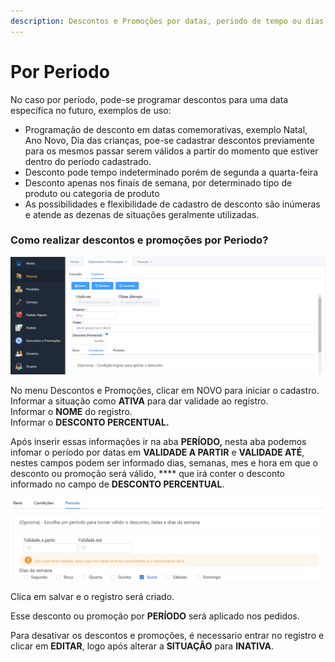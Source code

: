 ```yaml
---
description: Descontos e Promoções por datas, periodo de tempo ou dias da semana.
---
```


# Por Periodo

No caso por período, pode-se programar descontos para uma data específica no futuro, exemplos de uso:

* Programação de desconto em datas comemorativas, exemplo Natal, Ano Novo, Dia das crianças, poe-se cadastrar descontos previamente para os mesmos passar serem válidos a partir do momento que estiver dentro do período cadastrado.
* Desconto pode tempo indeterminado porém de segunda a quarta-feira
* Desconto apenas nos finais de semana, por determinado tipo de produto ou categoria de produto
* As possibilidades e flexibilidade de cadastro de desconto são inúmeras e atende as dezenas de situações geralmente utilizadas.

### **Como realizar descontos e promoções por Periodo?**

![](<../../../../.gitbook/assets/image (35).png>)

No menu Descontos e Promoções, clicar em NOVO para iniciar o cadastro.\
Informar a situação como **ATIVA** para dar validade ao registro.\
Informar o **NOME** do registro.\
Informar o **DESCONTO PERCENTUAL.**

Após inserir essas informações ir na aba **PERÍODO,** nesta aba podemos infomar o período por datas em **VALIDADE A PARTIR** e  **VALIDADE ATÉ**, nestes campos podem ser informado dias, semanas, mes e hora em que o desconto ou promoção será válido, **** que irá conter o desconto informado no campo de **DESCONTO PERCENTUAL**.

![](<../../../../.gitbook/assets/image (38).png>)

Clica em salvar e o registro será criado.

Esse desconto ou promoção por **PERÍODO** será aplicado nos pedidos.

Para desativar os descontos e promoções, é necessario entrar no registro e clicar em **EDITAR**, logo após alterar a **SITUAÇÃO** para **INATIVA**.
